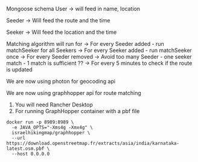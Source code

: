 Mongoose schema
User -> will feed in name, location

Seeder -> Will feed the route and the time

Seeker -> Will feed the location and the time

Matching algorithm will run for 
-> For every Seeder added - run matchSeeker for all Seekers
-> For every Seeker added - run matchSeeker once
-> For every Seeder removed
-> Avoid too many Seeder - one seeker match - 1 match is sufficient ??
-> For every 5 minutes to check if the route is updated

We are now using photon for geocoding api
<!-- https://photon.komoot.io/api/?q=akme+ballet+mahadevpura+bengaluru -->

We are now using graphhopper api for route matching
<!-- http://127.0.0.1:8989/route?point=${pickup.lat},${pickup.lng}&point=${destination.lat},${destination.lng}&profile=car&instructions=true&type=json -->

1. You will need Rancher Desktop
2. For running GraphHopper container with a pbf file
```
docker run -p 8989:8989 \
  -e JAVA_OPTS="-Xms4g -Xmx4g" \
  israelhikingmap/graphhopper \
  --url https://download.openstreetmap.fr/extracts/asia/india/karnataka-latest.osm.pbf \
  --host 0.0.0.0
```



